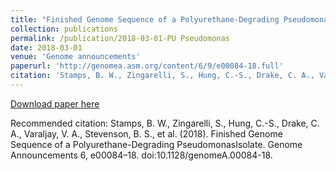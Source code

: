 ```yaml
---
title: "Finished Genome Sequence of a Polyurethane-Degrading Pseudomonas Isolate"
collection: publications
permalink: /publication/2018-03-01-PU Pseudomonas
date: 2018-03-01
venue: 'Genome announcements'
paperurl: 'http://genomea.asm.org/content/6/9/e00084-18.full'
citation: 'Stamps, B. W., Zingarelli, S., Hung, C.-S., Drake, C. A., Varaljay, V. A., Stevenson, B. S., et al. (2018). Finished Genome Sequence of a Polyurethane-Degrading PseudomonasIsolate. Genome Announcements 6, e00084–18. doi:10.1128/genomeA.00084-18.'
---
```


<a href='http://genomea.asm.org/content/6/9/e00084-18.full'>Download paper here</a>

Recommended citation: Stamps, B. W., Zingarelli, S., Hung, C.-S., Drake, C. A., Varaljay, V. A., Stevenson, B. S., et al. (2018). Finished Genome Sequence of a Polyurethane-Degrading PseudomonasIsolate. Genome Announcements 6, e00084–18. doi:10.1128/genomeA.00084-18.